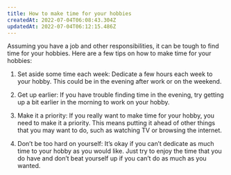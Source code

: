 ```yaml
---
title: How to make time for your hobbies
createdAt: 2022-07-04T06:08:43.304Z
updatedAt: 2022-07-04T06:12:15.486Z
---
```


Assuming you have a job and other responsibilities, it can be tough to find time for your hobbies. Here are a few tips on how to make time for your hobbies:

1. Set aside some time each week: Dedicate a few hours each week to your hobby. This could be in the evening after work or on the weekend.

2. Get up earlier: If you have trouble finding time in the evening, try getting up a bit earlier in the morning to work on your hobby.

3. Make it a priority: If you really want to make time for your hobby, you need to make it a priority. This means putting it ahead of other things that you may want to do, such as watching TV or browsing the internet.

4. Don’t be too hard on yourself: It’s okay if you can’t dedicate as much time to your hobby as you would like. Just try to enjoy the time that you do have and don’t beat yourself up if you can’t do as much as you wanted.

